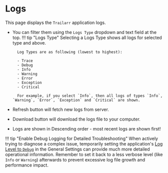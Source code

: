 # Logs

This page displays the `Trailarr` application logs. 

- You can filter them using the `Logs Type` dropdown and text field at the top.
    !!! tip "Logs Type"
        Selecting a Logs Type shows all logs for selected type and above.

        Log Types are as following (lowest to highest):

        - Trace
        - Debug
        - Info
        - Warning
        - Error
        - Exception
        - Critical

        For example, if you select `Info`, then all logs of types `Info`, `Warning`, `Error`, `Exception` and `Critical` are shown.

- Refresh button will fetch new logs from server.
- Download button will download the logs file to your computer.
- Logs are shown in Descending order - most recent logs are shown first!


!!! tip "Enable Debug Logging for Detailed Troubleshooting"
    When actively trying to diagnose a complex issue, temporarily setting the application's [Log Level to `Debug`](../settings/general-settings/index.md#log-level) in the General Settings can provide much more detailed operational information. Remember to set it back to a less verbose level (like `Info` or `Warning`) afterwards to prevent excessive log file growth and performance impact.